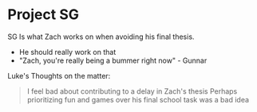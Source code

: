 # Project SG

SG Is what Zach works on when avoiding his final thesis.

  - He should really work on that
  - "Zach, you're really being a bummer right now" - Gunnar  
    
  Luke's Thoughts on the matter: 
  > I feel bad about contributing to a delay in Zach's thesis
  > Perhaps prioritizing fun and games over his final school task was a bad idea
